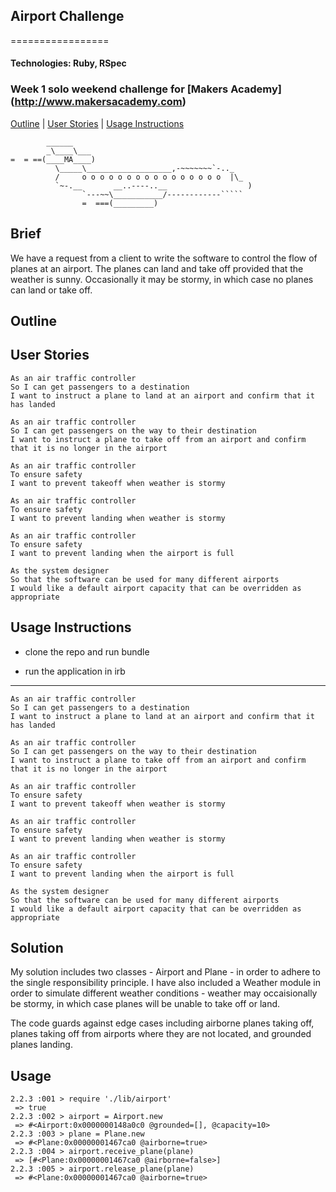## Airport Challenge
=================
#### Technologies: Ruby, RSpec
### Week 1 solo weekend challenge for [Makers Academy] (http://www.makersacademy.com)
[Outline](#outline) | [User Stories](#user-stories) | [Usage Instructions](#usage-instructions) 

```
        ______
        _\____\___
=  = ==(____MA____)
          \_____\___________________,-~~~~~~~`-.._
          /     o o o o o o o o o o o o o o o o  |\_
          `~-.__       __..----..__                  )
                `---~~\___________/------------`````
                =  ===(_________)

```

## Brief
We have a request from a client to write the software to control the flow of planes at an airport. The planes can land and take off provided that the weather is sunny. Occasionally it may be stormy, in which case no planes can land or take off.

## Outline


## User Stories
```
As an air traffic controller 
So I can get passengers to a destination 
I want to instruct a plane to land at an airport and confirm that it has landed 

As an air traffic controller 
So I can get passengers on the way to their destination 
I want to instruct a plane to take off from an airport and confirm that it is no longer in the airport

As an air traffic controller 
To ensure safety 
I want to prevent takeoff when weather is stormy 

As an air traffic controller 
To ensure safety 
I want to prevent landing when weather is stormy 

As an air traffic controller 
To ensure safety 
I want to prevent landing when the airport is full 

As the system designer
So that the software can be used for many different airports
I would like a default airport capacity that can be overridden as appropriate
```

## Usage Instructions
* clone the repo and run bundle

* run the application in irb



---------
```
As an air traffic controller 
So I can get passengers to a destination 
I want to instruct a plane to land at an airport and confirm that it has landed 

As an air traffic controller 
So I can get passengers on the way to their destination 
I want to instruct a plane to take off from an airport and confirm that it is no longer in the airport

As an air traffic controller 
To ensure safety 
I want to prevent takeoff when weather is stormy 

As an air traffic controller 
To ensure safety 
I want to prevent landing when weather is stormy 

As an air traffic controller 
To ensure safety 
I want to prevent landing when the airport is full 

As the system designer
So that the software can be used for many different airports
I would like a default airport capacity that can be overridden as appropriate
```
Solution
---------
My solution includes two classes - Airport and Plane - in order to adhere to the single responsibility principle.  I have also included a Weather module in order to simulate different weather conditions - weather may occaisionally be stormy, in which case planes will be unable to take off or land.  

The code guards against edge cases including airborne planes taking off, planes taking off from airports where they are not located, and grounded planes landing.

Usage
---------
```
2.2.3 :001 > require './lib/airport'
 => true 
2.2.3 :002 > airport = Airport.new
 => #<Airport:0x0000000148a0c0 @grounded=[], @capacity=10> 
2.2.3 :003 > plane = Plane.new
 => #<Plane:0x00000001467ca0 @airborne=true> 
2.2.3 :004 > airport.receive_plane(plane)
 => [#<Plane:0x00000001467ca0 @airborne=false>] 
2.2.3 :005 > airport.release_plane(plane)
 => #<Plane:0x00000001467ca0 @airborne=true> 
```

